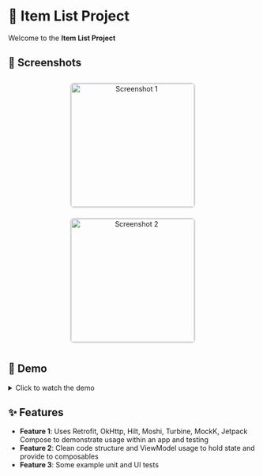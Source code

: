 # 📱 Item List Project

Welcome to the **Item List Project**

## 📸 Screenshots

<p align="center">
  <img src="https://github.com/user-attachments/assets/ff59219f-df43-408e-b6e0-4d9f72efede0" alt="Screenshot 1" width="250" style="border: 2px solid #ddd; border-radius: 8px; margin: 10px;">
  <img src="https://github.com/user-attachments/assets/706b646f-c7d7-4767-8ec6-e7b1f766affc" alt="Screenshot 2" width="250" style="border: 2px solid #ddd; border-radius: 8px; margin: 10px;">
</p>

## 🎥 Demo

<details>
  <summary>Click to watch the demo</summary>

  <p align="center">
    <a href="https://github.com/user-attachments/assets/877e76f8-7663-4953-a279-6ff00a4f198e">
      <img src="https://github.com/user-attachments/assets/877e76f8-7663-4953-a279-6ff00a4f198e" alt="Demo Video" width="70%" style="border: 2px solid #ddd; border-radius: 10px;">
    </a>
  </p>

</details>

## ✨ Features

- **Feature 1**: Uses Retrofit, OkHttp, Hilt, Moshi, Turbine, MockK, Jetpack Compose to demonstrate usage within an app and testing
- **Feature 2**: Clean code structure and ViewModel usage to hold state and provide to composables
- **Feature 3**: Some example unit and UI tests
